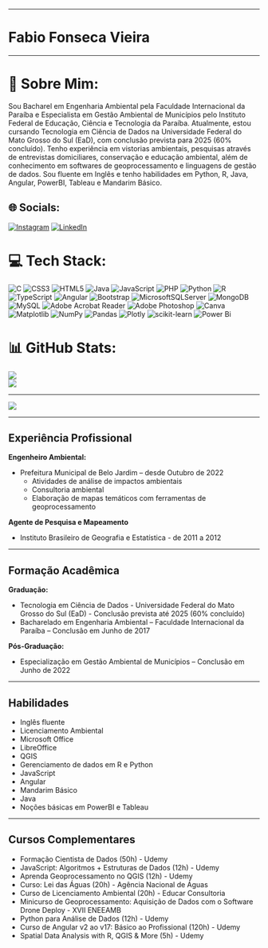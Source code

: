 
---
# Fabio Fonseca Vieira
---
# 💫 Sobre Mim:
Sou Bacharel em Engenharia Ambiental pela Faculdade Internacional da Paraíba e Especialista em Gestão Ambiental de Municípios pelo Instituto Federal de Educação, Ciência e Tecnologia da Paraíba. Atualmente, estou cursando Tecnologia em Ciência de Dados na Universidade Federal do Mato Grosso do Sul (EaD), com conclusão prevista para 2025 (60% concluído). Tenho experiência em vistorias ambientais, pesquisas através de entrevistas domiciliares, conservação e educação ambiental, além de conhecimento em softwares de geoprocessamento e linguagens de gestão de dados. Sou fluente em Inglês e tenho habilidades em Python, R, Java, Angular, PowerBI, Tableau e Mandarim Básico.


## 🌐 Socials:
[![Instagram](https://img.shields.io/badge/Instagram-%23E4405F.svg?logo=Instagram&logoColor=white)](https://instagram.com/fabiofonv) [![LinkedIn](https://img.shields.io/badge/LinkedIn-%230077B5.svg?logo=linkedin&logoColor=white)](https://linkedin.com/in/in/fabio-fonseca-vieira-309a24a4) 

# 💻 Tech Stack:
![C](https://img.shields.io/badge/c-%2300599C.svg?style=flat-square&logo=c&logoColor=white) ![CSS3](https://img.shields.io/badge/css3-%231572B6.svg?style=flat-square&logo=css3&logoColor=white) ![HTML5](https://img.shields.io/badge/html5-%23E34F26.svg?style=flat-square&logo=html5&logoColor=white) ![Java](https://img.shields.io/badge/java-%23ED8B00.svg?style=flat-square&logo=openjdk&logoColor=white) ![JavaScript](https://img.shields.io/badge/javascript-%23323330.svg?style=flat-square&logo=javascript&logoColor=%23F7DF1E) ![PHP](https://img.shields.io/badge/php-%23777BB4.svg?style=flat-square&logo=php&logoColor=white) ![Python](https://img.shields.io/badge/python-3670A0?style=flat-square&logo=python&logoColor=ffdd54) ![R](https://img.shields.io/badge/r-%23276DC3.svg?style=flat-square&logo=r&logoColor=white) ![TypeScript](https://img.shields.io/badge/typescript-%23007ACC.svg?style=flat-square&logo=typescript&logoColor=white) ![Angular](https://img.shields.io/badge/angular-%23DD0031.svg?style=flat-square&logo=angular&logoColor=white) ![Bootstrap](https://img.shields.io/badge/bootstrap-%238511FA.svg?style=flat-square&logo=bootstrap&logoColor=white) ![MicrosoftSQLServer](https://img.shields.io/badge/Microsoft%20SQL%20Server-CC2927?style=flat-square&logo=microsoft%20sql%20server&logoColor=white) ![MongoDB](https://img.shields.io/badge/MongoDB-%234ea94b.svg?style=flat-square&logo=mongodb&logoColor=white) ![MySQL](https://img.shields.io/badge/mysql-4479A1.svg?style=flat-square&logo=mysql&logoColor=white) ![Adobe Acrobat Reader](https://img.shields.io/badge/Adobe%20Acrobat%20Reader-EC1C24.svg?style=flat-square&logo=Adobe%20Acrobat%20Reader&logoColor=white) ![Adobe Photoshop](https://img.shields.io/badge/adobe%20photoshop-%2331A8FF.svg?style=flat-square&logo=adobe%20photoshop&logoColor=white) ![Canva](https://img.shields.io/badge/Canva-%2300C4CC.svg?style=flat-square&logo=Canva&logoColor=white) ![Matplotlib](https://img.shields.io/badge/Matplotlib-%23ffffff.svg?style=flat-square&logo=Matplotlib&logoColor=black) ![NumPy](https://img.shields.io/badge/numpy-%23013243.svg?style=flat-square&logo=numpy&logoColor=white) ![Pandas](https://img.shields.io/badge/pandas-%23150458.svg?style=flat-square&logo=pandas&logoColor=white) ![Plotly](https://img.shields.io/badge/Plotly-%233F4F75.svg?style=flat-square&logo=plotly&logoColor=white) ![scikit-learn](https://img.shields.io/badge/scikit--learn-%23F7931E.svg?style=flat-square&logo=scikit-learn&logoColor=white) ![Power Bi](https://img.shields.io/badge/power_bi-F2C811?style=flat-square&logo=powerbi&logoColor=black)
# 📊 GitHub Stats:
![](https://github-readme-streak-stats.herokuapp.com/?user=fabiofonv&theme=dark&hide_border=false)<br/>
![](https://github-readme-stats.vercel.app/api/top-langs/?username=fabiofonv&theme=dark&hide_border=false&include_all_commits=true&count_private=true&layout=compact)

---
[![](https://visitcount.itsvg.in/api?id=fabiofonv&icon=1&color=6)](https://visitcount.itsvg.in)

<!-- Proudly created with GPRM ( https://gprm.itsvg.in ) -->

---

## Experiência Profissional

**Engenheiro Ambiental:**
- Prefeitura Municipal de Belo Jardim – desde Outubro de 2022
  - Atividades de análise de impactos ambientais
  - Consultoria ambiental
  - Elaboração de mapas temáticos com ferramentas de geoprocessamento

**Agente de Pesquisa e Mapeamento**
- Instituto Brasileiro de Geografia e Estatística - de 2011 a 2012

---

## Formação Acadêmica

**Graduação:**
- Tecnologia em Ciência de Dados - Universidade Federal do Mato Grosso do Sul (EaD) - Conclusão prevista até 2025 (60% concluído)
- Bacharelado em Engenharia Ambiental – Faculdade Internacional da Paraíba – Conclusão em Junho de 2017

**Pós-Graduação:**
- Especialização em Gestão Ambiental de Municípios – Conclusão em Junho de 2022

---

## Habilidades

- Inglês fluente
- Licenciamento Ambiental
- Microsoft Office
- LibreOffice
- QGIS
- Gerenciamento de dados em R e Python
- JavaScript
- Angular
- Mandarim Básico
- Java
- Noções básicas em PowerBI e Tableau

---

## Cursos Complementares

- Formação Cientista de Dados (50h) - Udemy
- JavaScript: Algoritmos + Estruturas de Dados (12h) - Udemy
- Aprenda Geoprocessamento no QGIS (12h) - Udemy
- Curso: Lei das Águas (20h) - Agência Nacional de Águas
- Curso de Licenciamento Ambiental (20h) - Educar Consultoria
- Minicurso de Geoprocessamento: Aquisição de Dados com o Software Drone Deploy - XVII ENEEAMB
- Python para Análise de Dados (12h) - Udemy
- Curso de Angular v2 ao v17: Básico ao Profissional (120h) - Udemy
- Spatial Data Analysis with R, QGIS & More (5h) - Udemy

